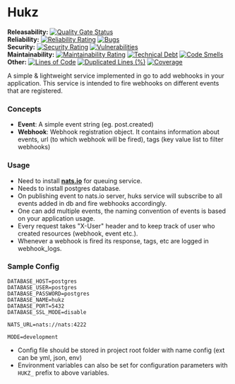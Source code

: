 # Hukz

**Releasability:** [![Quality Gate Status](https://sonarcloud.io/api/project_badges/measure?project=factly_hukz&metric=alert_status)](https://sonarcloud.io/dashboard?id=factly_hukz)  
**Reliability:** [![Reliability Rating](https://sonarcloud.io/api/project_badges/measure?project=factly_hukz&metric=reliability_rating)](https://sonarcloud.io/dashboard?id=factly_hukz) [![Bugs](https://sonarcloud.io/api/project_badges/measure?project=factly_hukz&metric=bugs)](https://sonarcloud.io/dashboard?id=factly_hukz)  
**Security:** [![Security Rating](https://sonarcloud.io/api/project_badges/measure?project=factly_hukz&metric=security_rating)](https://sonarcloud.io/dashboard?id=factly_hukz) [![Vulnerabilities](https://sonarcloud.io/api/project_badges/measure?project=factly_hukz&metric=vulnerabilities)](https://sonarcloud.io/dashboard?id=factly_hukz)  
**Maintainability:** [![Maintainability Rating](https://sonarcloud.io/api/project_badges/measure?project=factly_hukz&metric=sqale_rating)](https://sonarcloud.io/dashboard?id=factly_hukz) [![Technical Debt](https://sonarcloud.io/api/project_badges/measure?project=factly_hukz&metric=sqale_index)](https://sonarcloud.io/dashboard?id=factly_hukz) [![Code Smells](https://sonarcloud.io/api/project_badges/measure?project=factly_hukz&metric=code_smells)](https://sonarcloud.io/dashboard?id=factly_hukz)  
**Other:** [![Lines of Code](https://sonarcloud.io/api/project_badges/measure?project=factly_hukz&metric=ncloc)](https://sonarcloud.io/dashboard?id=factly_hukz) [![Duplicated Lines (%)](https://sonarcloud.io/api/project_badges/measure?project=factly_hukz&metric=duplicated_lines_density)](https://sonarcloud.io/dashboard?id=factly_hukz) [![Coverage](https://sonarcloud.io/api/project_badges/measure?project=factly_hukz&metric=coverage)](https://sonarcloud.io/dashboard?id=factly_hukz)  


A simple & lightweight service implemented in go to add webhooks in your application. This service is intended to fire webhooks on different events that are registered.

### Concepts
* **Event**: A simple event string (eg. post.created)
* **Webhook**: Webhook registration object. It contains information about events, url (to which webhook will be fired), tags (key value list to filter webhooks)

### Usage
* Need to install **[nats.io](https://nats.io/)** for queuing service.
* Needs to install postgres database.
* On publishing event to nats.io server, huks service will subscribe to all events added in db and fire webhooks accordingly.
* One can add multiple events, the naming convention of events is based on your application usage. 
* Every request takes "X-User" header and to keep track of user who created resources (webhook, event etc.).
* Whenever a webhook is fired its response, tags, etc are logged in webhook_logs.

### Sample Config
```
DATABASE_HOST=postgres 
DATABASE_USER=postgres
DATABASE_PASSWORD=postgres
DATABASE_NAME=hukz 
DATABASE_PORT=5432 
DATABASE_SSL_MODE=disable

NATS_URL=nats://nats:4222

MODE=development
```

* Config file should be stored in project root folder with name config (ext can be yml, json, env)
* Environment variables can also be set for configuration parameters with `HUKZ_` prefix to above variables.